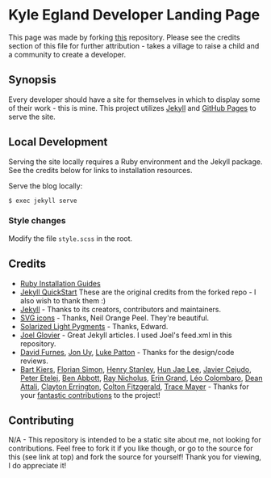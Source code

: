 # Kyle Egland Developer Landing Page
This page was made by forking [this](https://github.com/barryclark/jekyll-now) repository.  Please see the credits section of this file for further attribution - takes a village to raise a child and a community to create a developer.

## Synopsis
Every developer should have a site for themselves in which to display some of their work - this is mine.  This project utilizes [Jekyll](https://github.com/jekyll/jekyll) and [GitHub Pages](https://pages.github.com/) to serve the site.

## Local Development
Serving the site locally requires a Ruby environment and the Jekyll package.  See the credits below for links to installation resources.

Serve the blog locally:

`$ exec jekyll serve`

### Style changes
Modify the file `style.scss` in the root.

## Credits
- [Ruby Installation Guides](https://jekyllrb.com/docs/installation/)
- [Jekyll QuickStart](https://jekyllrb.com/docs/)
These are the original credits from the forked repo - I also wish to thank them :)
- [Jekyll](https://github.com/jekyll/jekyll) - Thanks to its creators, contributors and maintainers.
- [SVG icons](https://github.com/neilorangepeel/Free-Social-Icons) - Thanks, Neil Orange Peel. They're beautiful.
- [Solarized Light Pygments](https://gist.github.com/edwardhotchkiss/2005058) - Thanks, Edward.
- [Joel Glovier](http://joelglovier.com/writing/) - Great Jekyll articles. I used Joel's feed.xml in this repository.
- [David Furnes](https://github.com/dfurnes), [Jon Uy](https://github.com/jonuy), [Luke Patton](https://github.com/lkpttn) - Thanks for the design/code reviews.
- [Bart Kiers](https://github.com/bkiers), [Florian Simon](https://github.com/vermluh), [Henry Stanley](https://github.com/henryaj), [Hun Jae Lee](https://github.com/hunjaelee), [Javier Cejudo](https://github.com/javiercejudo), [Peter Etelej](https://github.com/etelej), [Ben Abbott](https://github.com/jaminscript), [Ray Nicholus](https://github.com/rnicholus), [Erin Grand](https://github.com/eringrand), [Léo Colombaro](https://github.com/LeoColomb), [Dean Attali](https://github.com/daattali), [Clayton Errington](https://github.com/cjerrington), [Colton Fitzgerald](https://github.com/coltonfitzgerald), [Trace Mayer](https://github.com/sunnankar) - Thanks for your [fantastic contributions](https://github.com/barryclark/jekyll-now/commits/master) to the project!

## Contributing

N/A - This repository is intended to be a static site about me, not looking for contributions.  Feel free to fork it if you like though, or go to the source for this (see link at top) and fork the source for yourself!  Thank you for viewing, I do appreciate it!
